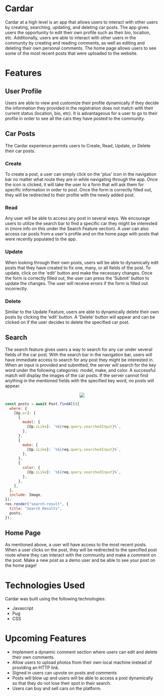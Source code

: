 # Cardar

Cardar at a high level is an app that allows users to interact with other users by creating, searching, updating, and deleting car posts. The app gives users the opportunity to edit their own profile such as their bio, location, etc. Additionally, users are able to interact with other users in the community by creating and reading comments, as well as editing and deleting their own personal comments. The home page allows users to see some of the most recent posts that were uploaded to the website.

# Features

## User Profile

Users are able to view and customize their profile dynamically if they decide the information they provided in the registration does not match with their current status (location, bio, etc). It is advantageous for a user to go to their profile in order to see all the cars they have posted to the community.

## Car Posts

The Cardar experience permits users to Create, Read, Update, or Delete their car posts.

### Create

To create a post, a user can simply click on the 'plus' icon in the navigation bar no matter what route they are in while navigating through the app. Once the icon is clicked, it will take the user to a form that will ask them for specific information in order to post. Once the form is correctly filled out, they will be redirected to their profile with the newly added post.

### Read

Any user will be able to access any post in several ways. We encourage users to utilize the search bar to find a specific car they might be interested in (more info on this under the Search Feature section). A user can also access car posts from a user's profile and on the home page with posts that were recently populated to the app.

### Update

When looking through their own posts, users will be able to dynamically edit posts that they have created to fix one, many, or all fields of the post. To update, click on the 'edit' button and make the necessary changes. Once the form is correctly filled out, the user can press the 'Submit' button to update the changes. The user will receive errors if the form is filled out incorrectly.

### Delete

Similar to the Update Feature, users are able to dynamically delete their own posts by clicking the 'edit' button. A 'Delete' button will appear and can be clicked on if the user decides to delete the specified car post.

## Search

The search feature gives users a way to search for any car under several fields of the car post. With the search bar in the navigation bar, users will have immediate access to search for any post they might be interested in. When an input is provided and submitted, the server will search for the key word under the following categories: model, make, and color. A successful match will display the images of the car posts. If the server cannot find anything in the mentioned fields with the specified key word, no posts will appear.

<p align="center">
  <img src="https://media.giphy.com/media/jyjVgyWFAzNkjwNkfU/giphy.gif"></img>
</p>

```js
const posts = await Post.findAll({
  where: {
    [Op.or]: [
      {
        model: {
          [Op.iLike]: `%${req.query.searchedInput}%`,
        },
      },
      {
        make: {
          [Op.iLike]: `%${req.query.searchedInput}%`,
        },
      },
      {
        color: {
          [Op.iLike]: `%${req.query.searchedInput}%`,
        },
      },
    ],
  },
  include: Image,
});
res.render("search-result", {
  title: "Search Results",
  posts,
});
```

## Home Page

As mentioned above, a user will have access to the most recent posts. When a user clicks on the post, they will be redirected to the specified post route where they can interact with the community and make a comment on the post. Make a new post as a demo user and be able to see your post on the home page!

# Technologies Used

Cardar was built using the following technologies:

- Javascript
- Pug
- CSS

# Upcoming Features

- Implement a dynamic comment section where users can edit and delete their own comments.
- Allow users to upload photos from their own local machine instead of providing an HTTP link.
- Signed in users can upvote on posts and comments
- Posts will blow up and users will be able to access a post dynamically so that they do not lose their spot in their search.
- Users can buy and sell cars on the platform.
